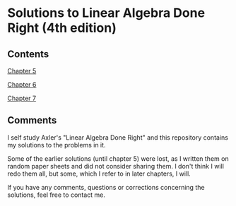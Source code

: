 # Solutions to Linear Algebra Done Right (4th edition)
## Contents
[Chapter 5](solutions/chapter5.pdf)

[Chapter 6](solutions/chapter6.pdf)

[Chapter 7](solutions/chapter7.pdf)

## Comments
I self study Axler's "Linear Algebra Done Right" and this repository contains my solutions to the problems in it.

Some of the earlier solutions (until chapter 5) were lost, as I written them on random paper sheets and did not consider sharing them. I don't think I will redo them all, but some, which I refer to in later chapters, I will.

If you have any comments, questions or corrections concerning the solutions, feel free to contact me.

